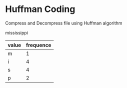 # Huffman Coding
Compress and Decompress file using Huffman algorithm

mississippi

value | frequence
--- | ---
m | 1
i | 4
s | 4
p | 2

